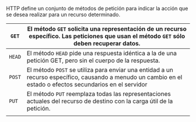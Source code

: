 HTTP define un conjunto de métodos 
de petición para indicar la acción que se desea realizar para un recurso determinado. 


| ```GET```  | El método ```GET``` solicita una representación de un recurso específico. Las peticiones que usan el método ```GET``` sólo deben recuperar datos.              |
| ---------- | -------------------------------------------------------------------------------------------------------------------------------------------------------------- |
| ```HEAD``` | El método ```HEAD``` pide una respuesta idéntica a la de una petición GET, pero sin el cuerpo de la respuesta.                                                 |
| ```POST``` | El método ```POST``` se utiliza para enviar una entidad a un recurso específico, causando a menudo un cambio en el estado o efectos secundarios en el servidor |
| ```PUT```  | El método ```PUT``` reemplaza todas las representaciones actuales del recurso de destino con la carga útil de la petición.                                     |
|            |                                                                                                                                                                |
